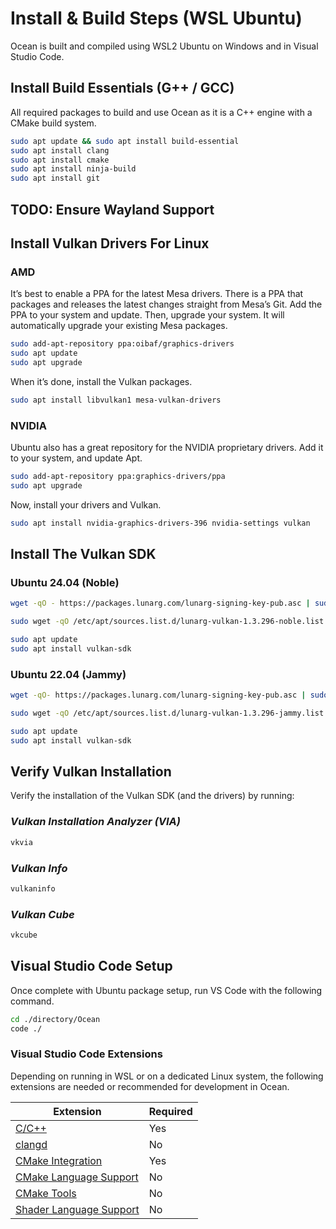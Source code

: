 # Install & Build Steps (WSL Ubuntu)

Ocean is built and compiled using WSL2 Ubuntu on Windows and in Visual Studio Code.

## Install Build Essentials (G++ / GCC)

All required packages to build and use Ocean as it is a C++ engine with a CMake build system.

```bash
sudo apt update && sudo apt install build-essential
sudo apt install clang
sudo apt install cmake
sudo apt install ninja-build
sudo apt install git
```

## TODO: Ensure Wayland Support

## Install Vulkan Drivers For Linux

### AMD

It’s best to enable a PPA for the latest Mesa drivers. There is a PPA that packages and releases the latest changes straight from Mesa’s Git. Add the PPA to your system and update. Then, upgrade your system. It will automatically upgrade your existing Mesa packages.

```bash
sudo add-apt-repository ppa:oibaf/graphics-drivers
sudo apt update
sudo apt upgrade
```

When it’s done, install the Vulkan packages.

```bash
sudo apt install libvulkan1 mesa-vulkan-drivers
```

### NVIDIA

Ubuntu also has a great repository for the NVIDIA proprietary drivers. Add it to your system, and update Apt.

```bash
sudo add-apt-repository ppa:graphics-drivers/ppa
sudo apt upgrade
```

Now, install your drivers and Vulkan.

```bash
sudo apt install nvidia-graphics-drivers-396 nvidia-settings vulkan
```

## Install The Vulkan SDK

### Ubuntu 24.04 (Noble)

```bash
wget -qO - https://packages.lunarg.com/lunarg-signing-key-pub.asc | sudo apt-key add -

sudo wget -qO /etc/apt/sources.list.d/lunarg-vulkan-1.3.296-noble.list https://packages.lunarg.com/vulkan/1.3.296/lunarg-vulkan-1.3.296-noble.list

sudo apt update
sudo apt install vulkan-sdk
```

### Ubuntu 22.04 (Jammy)

```bash
wget -qO- https://packages.lunarg.com/lunarg-signing-key-pub.asc | sudo tee /etc/apt/trusted.gpg.d/lunarg.asc

sudo wget -qO /etc/apt/sources.list.d/lunarg-vulkan-1.3.296-jammy.list https://packages.lunarg.com/vulkan/1.3.296/lunarg-vulkan-1.3.296-jammy.list

sudo apt update
sudo apt install vulkan-sdk
```

## Verify Vulkan Installation

Verify the installation of the Vulkan SDK (and the drivers) by running:

### _Vulkan Installation Analyzer (VIA)_

```bash
vkvia
```

### _Vulkan Info_

```bash
vulkaninfo
```

### _Vulkan Cube_

```bash
vkcube
```

## Visual Studio Code Setup

Once complete with Ubuntu package setup, run VS Code with the following command.

```bash
cd ./directory/Ocean
code ./
```

### Visual Studio Code Extensions

Depending on running in WSL or on a dedicated Linux system, the following extensions are needed or recommended for development in Ocean.

| Extension                                                                                                          | Required |
| ------------------------------------------------------------------------------------------------------------------ | -------- |
| [C/C++](https://marketplace.visualstudio.com/items?itemName=ms-vscode.cpptools)                                    | Yes      |
| [clangd](https://marketplace.visualstudio.com/items?itemName=llvm-vs-code-extensions.vscode-clangd)                | No       |
| [CMake Integration](https://marketplace.visualstudio.com/items?itemName=go2sh.cmake-integration-vscode)            | Yes      |
| [CMake Language Support](https://marketplace.visualstudio.com/items?itemName=josetr.cmake-language-support-vscode) | No       |
| [CMake Tools](https://marketplace.visualstudio.com/items?itemName=ms-vscode.cmake-tools)                           | No       |
| [Shader Language Support](https://marketplace.visualstudio.com/items?itemName=slevesque.shader)                    | No       |
